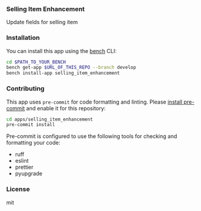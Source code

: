 ### Selling Item Enhancement

Update fields for selling item

### Installation

You can install this app using the [bench](https://github.com/frappe/bench) CLI:

```bash
cd $PATH_TO_YOUR_BENCH
bench get-app $URL_OF_THIS_REPO --branch develop
bench install-app selling_item_enhancement
```

### Contributing

This app uses `pre-commit` for code formatting and linting. Please [install pre-commit](https://pre-commit.com/#installation) and enable it for this repository:

```bash
cd apps/selling_item_enhancement
pre-commit install
```

Pre-commit is configured to use the following tools for checking and formatting your code:

- ruff
- eslint
- prettier
- pyupgrade

### License

mit
